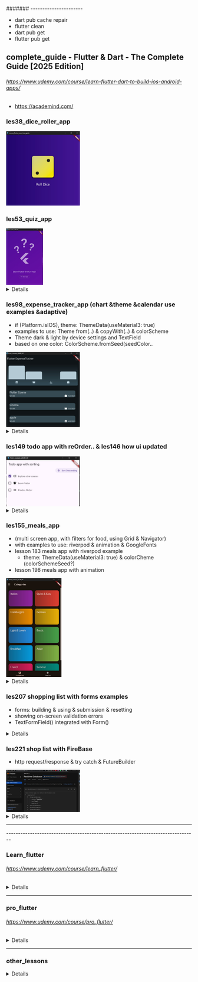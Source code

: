 ####### ----------------------
- dart pub cache repair
- flutter clean
- dart pub get
- flutter pub get

## complete_guide - Flutter & Dart - The Complete Guide [2025 Edition]
###### https://www.udemy.com/course/learn-flutter-dart-to-build-ios-android-apps/
- https://academind.com/

### les38_dice_roller_app
<img src="img/compl_edit/roll_dice.jpg" width="200">

### les53_quiz_app
<img src="img/compl_edit/quiz/quiz_1.jpg" width="100">
<details>
<img src="img/compl_edit/quiz/quiz_2.jpg" width="300"><br>
<img src="img/compl_edit/quiz/quiz_3.jpg" width="300"><br>
<img src="img/compl_edit/quiz/quiz_lesson77.jpg" width="400"><br>
<img src="img/compl_edit/quiz/quiz_l77_values_across_widgets.jpg" width="400">
<hr></details>

### les98_expense_tracker_app (chart &theme &calendar use examples &adaptive)
- if (Platform.isIOS), theme: ThemeData(useMaterial3: true)
- examples to use: Theme from(..) & copyWith(..) & colorScheme
- Theme dark & light by device settings and TextField
- based on one color: ColorScheme.fromSeed(seedColor..
<img src="img/compl_edit/expense/expense_1.jpg" width="200">
<details>
<img src="img/compl_edit/expense/expense_1.jpg" width="300">
<img src="img/compl_edit/expense/expense_light.jpg" width="300">
<img src="img/compl_edit/expense/expense_2.jpg" width="300"><br>
<img src="img/compl_edit/expense/expense_3.jpg" width="300"><br>
<img src="img/compl_edit/expense/expense_adaptive_1.jpg" width="300"><br>
<img src="img/compl_edit/expense/expense_adaptive_2.jpg" width="300"><br>
<hr></details>

### les149 todo app with reOrder.. & les146 how ui updated
<img src="img/compl_edit//todo_app.jpg" width="200">
<details>
<img src="img/compl_edit/widget_elem_trees.jpg" width="400"><br>
<img src="img/compl_edit/how_ui_updated.jpg" width="400"><br>
<img src="img/compl_edit/uI_up_interface.jpg" width="300"><br>
<img src="img/compl_edit/ui_upd_console.jpg" width="300">><br>
<hr></details>

### les155_meals_app 
  - (multi screen app, with filters for food, using Grid & Navigator)
  - with examples to use: riverpod & animation & GoogleFonts
  - lesson 183 meals app with riverpod example
    - theme: ThemeData(useMaterial3: true) & colorCheme (colorSchemeSeed?)
  - lesson 198 meals app with animation
<img src="img/compl_edit/meal/meal_app_1_categories.jpg" width="150">
<details>
<img src="img/compl_edit/meal/meal_app_1_categories.jpg" width="300">
<img src="img/compl_edit/meal/meal_app_screens.jpg" width="400"><br>
<img src="img/compl_edit/meal/meal_app_2.jpg" width="400"><br>
<img src="img/compl_edit/meal/meal_app_3_meal_details.jpg" width="400"><br>
<img src="img/compl_edit/meal/meal_app_4_favorites.jpg" width="400"><br>
<img src="img/compl_edit/meal/meal_app_5_drawer_menu.jpg" width="400"><br>
<img src="img/compl_edit/meal/meal_app_6_checkbox_filters.jpg" width="400"><br>
- lesson 183 meals app with riverpod example
<img src="img/compl_edit/meal/meals_app_riverpod_1.jpg" width="400"><br>
<img src="img/compl_edit/meal/meals_app_riverpod_2.jpg" width="400"><br>
<hr></details>

### les207 shopping list with forms examples
 - forms: building & using & submission & resetting 
 - showing on-screen validation errors
 - TextFormField() integrated with Form()
<details>
<img src="img/compl_edit/shopping_list/shopping_list_1.jpg" width="300"><br>
<img src="img/compl_edit/shopping_list/shopping_list_2.jpg" width="300"><br>
<img src="img/compl_edit/shopping_list/shopping_list_3.jpg" width="300"><br>
<hr></details>

### les221 shop list with FireBase
- http request/response & try catch & FutureBuilder
<img src="img/compl_edit/shopping_list/shop_list_fire_base_1.jpg" width="200">
<details>
<img src="img/compl_edit/shopping_list/shop_list_fire_base_1.jpg" width="300">
<img src="img/compl_edit/shopping_list/shop_list_fire_base_2.jpg" width="300">
<img src="img/compl_edit/shopping_list/shop_list_fire_base_3.jpg" width="250">
<img src="img/compl_edit/shopping_list/shop_list_fire_base_4.jpg" width="250">
<hr></details>

<hr>--------------------------------------------------------------------------------

### Learn_flutter
###### https://www.udemy.com/course/learn_flutter/
<details>
- main_lesson15_16_img_font
<img src="img/learn_flutter/main_lesson15_16_img_font.jpg" width="300"><br>
- state_ful_less_13_14
- main_lesson13_stateless btn don't work
<img src="img/learn_flutter/main_lesson13_stateless.jpg" width="300"><br>
- main_lesson22_row_column
<img src="img/learn_flutter/main_lesson22_row_column.jpg" width="300"><br>
- main_lesson23_expanded
<img src="img/learn_flutter/main_lesson23_expanded.jpg" width="300"><br>
- main_lesson24_stack
<img src="img/learn_flutter/main_lesson24_stack.jpg" width="300"><br>
- main_lesson25_weather_app
<img src="img/learn_flutter/main_lesson25_weather_app.jpg" width="300"><br>
- main_lesson26_list_view
<img src="img/learn_flutter/main_lesson26_list_view.jpg" width="300"><br>
- main_lesson27_list_view_generate
<img src="img/learn_flutter/main_lesson27_list_view_generate.jpg" width="300"><br>
- main_lesson28_list_view_dynamic
<img src="img/learn_flutter/main_lesson28_list_view_dynamic.jpg" width="300"><br>
- main_material_design_9_10
<img src="img/learn_flutter/main_material_design_9_10.jpg" width="300"><br>
- main_scaffold_11_12
<img src="img/learn_flutter/main_scaffold_11_12.jpg" width="300"><br>
<hr></details>
<hr>

### pro_flutter
###### https://www.udemy.com/course/pro_flutter/
<details>
- lesson_10_1
<img src="img/pro_flutter/lesson_10_1.jpg" width="300"><br>
- lesson_10_2
<img src="img/pro_flutter/lesson_10_2.jpg" width="300"><br>
- lesson_11
<img src="img/pro_flutter/lesson_11.jpg" width="300"><br>
- lesson_9
<img src="img/pro_flutter/lesson_9.jpg" width="300"><br>
- lesson_9/four_main_row_column
<img src="img/pro_flutter/four_main_row_column.jpg" width="300"><br>
- lesson_9/six_main_grid_view
<img src="img/pro_flutter/six_main_grid_view.jpg" width="300"><br>
- navigation_routes_14
- <img src="img/pro_flutter/navigate_route_1.jpg" width="300">
- <img src="img/pro_flutter/navigate_route_2.jpg" width="300"><br>
- /widgets_examples/list_view7
<img src="img/pro_flutter/widgets_examples/list_view_7.jpg" width="300"><br>
- /widgets_examples/grid_view_table_8
<img src="img/pro_flutter/widgets_examples/grid_view_table_8.jpg" width="300"><br>
- /widgets_examples/column_row_horizontal_vertical
<img src="img/pro_flutter/widgets_examples/column_row_horizontal_vertical.jpg" width="300"><br>
- /widgets_examples/lesson9
<img src="img/pro_flutter/widgets_examples/send_data_to_other_device.jpg" width="300"><br>
- /widgets_examples/theme_example13_main
<img src="img/pro_flutter/widgets_examples/theme_example13_main.jpg" width="300"><br>
<hr></details>
<hr>

### other_lessons
<details>
- filepicker_dont_ready 
<img src="img/other_lessons/filepicker_dont_ready.jpg" width="300"><br>
- infinite_list
<img src="img/other_lessons/infinite_list.jpg" width="300"><br>
- jsonuse_example
<img src="img/other_lessons/jsonuse_example.jpg" width="300"><br>
- 1) using_edittext.dart (720)
<img src="img/other_lessons/using_edittext.jpg" width="300"><br>
- 2) text_editor_v2.dart (720)
<img src="img/other_lessons/text_editor_v2.jpg" width="300"><br>
- 3) text_editor_v1.dart (720)
<img src="img/other_lessons/text_editor_v1.jpg" width="300"><br>
</details>